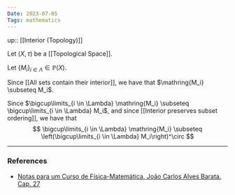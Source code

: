 ```yaml
---
Date: 2023-07-05
Tags: mathematics
---
```

up:: [[Interior (Topology)]]

Let $(X, \tau)$ be a [[Topological Space]].

Let $\{M_i\}_{i \in \Lambda} \in \mathbb{P}(X)$. 

Since [[All sets contain their interior]], we have that $\mathring{M_i} \subseteq M_i$.

Since $\bigcup\limits_{i \in \Lambda} \mathring{M_i} \subseteq \bigcup\limits_{i \in \Lambda} M_i$, and since [[Interior preserves subset ordering]], we have that
$$
\bigcup\limits_{i \in \Lambda} \mathring{M_i} \subseteq \left(\bigcup\limits_{i \in \Lambda} M_i\right)^\circ
$$


---
### References
- [Notas para um Curso de Física-Matemática, João Carlos Alves Barata. Cap. 27](http://denebola.if.usp.br/~jbarata/Notas_de_aula/arquivos/nc-cap27.pdf)
